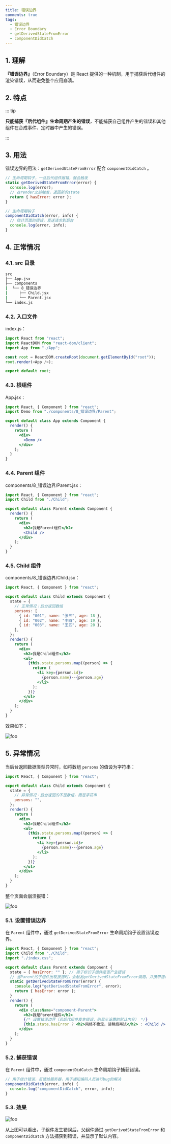 ```yaml
---
title: 错误边界
comments: true
tags:
  - 错误边界
  - Error Boundary
  - getDerivedStateFromError
  - componentDidCatch
---
```


## 1. 理解

**『错误边界』**（Error Boundary）是 React 提供的一种机制，用于捕获后代组件的渲染错误，从而避免整个应用崩溃。

## 2. 特点

::: tip

**只能捕获『后代组件』生命周期产生的错误**，不能捕获自己组件产生的错误和其他组件在合成事件、定时器中产生的错误。

:::

## 3. 用法

错误边界的用法：`getDerivedStateFromError` 配合 `componentDidCatch` 。

```jsx
// 生命周期钩子，一旦后代组件报错，就会触发
static getDerivedStateFromError(error) {
  console.log(error);
  // 在render之前触发，返回新的state
  return { hasError: error };
}

// 生命周期钩子
componentDidCatch(error, info) {
  // 统计页面的错误，发送请求到后台
  console.log(error, info);
}
```

## 4. 正常情况

### 4.1. src 目录

```sh
src
├── App.jsx
├── components
|  └── 8_错误边界
|     ├── Child.jsx
|     └── Parent.jsx
└── index.js
```

### 4.2. 入口文件

index.js：

```js
import React from "react";
import ReactDOM from "react-dom/client";
import App from "./App";

const root = ReactDOM.createRoot(document.getElementById("root"));
root.render(<App />);

export default root;
```

### 4.3. 根组件

App.jsx：

```jsx
import React, { Component } from "react";
import Demo from "./components/8_错误边界/Parent";

export default class App extends Component {
  render() {
    return (
      <div>
        <Demo />
      </div>
    );
  }
}
```

### 4.4. Parent 组件

components/8\_错误边界/Parent.jsx：

```jsx
import React, { Component } from "react";
import Child from "./Child";

export default class Parent extends Component {
  render() {
    return (
      <div>
        <h2>我是Parent组件</h2>
        <Child />
      </div>
    );
  }
}
```

### 4.5. Child 组件

components/8\_错误边界/Child.jsx：

```jsx
import React, { Component } from "react";

export default class Child extends Component {
  state = {
    // 正常情况：后台返回数组
    persons: [
      { id: "001", name: "张三", age: 18 },
      { id: "002", name: "李四", age: 19 },
      { id: "003", name: "王五", age: 20 },
    ],
  };
  render() {
    return (
      <div>
        <h2>我是Child组件</h2>
        <ul>
          {this.state.persons.map((person) => {
            return (
              <li key={person.id}>
                {person.name}--{person.age}
              </li>
            );
          })}
        </ul>
      </div>
    );
  }
}
```

效果如下：

<img class="zoomable" :src="$withBase('/images/screenshot/8/8/1.png')" alt="foo">

## 5. 异常情况

当后台返回数据类型异常时，如将数组 `persons` 的值设为字符串：

```jsx
import React, { Component } from "react";

export default class Child extends Component {
  state = {
    // 异常情况：后台返回的不是数组，而是字符串
    persons: "",
  };
  render() {
    return (
      <div>
        <h2>我是Child组件</h2>
        <ul>
          {this.state.persons.map((person) => {
            return (
              <li key={person.id}>
                {person.name}--{person.age}
              </li>
            );
          })}
        </ul>
      </div>
    );
  }
}
```

整个页面会崩溃报错：

<img class="zoomable" :src="$withBase('/images/screenshot/8/8/2.png')" alt="foo">

### 5.1. 设置错误边界

在 `Parent` 组件中，通过 `getDerivedStateFromError` 生命周期钩子设置错误边界。

```jsx
import React, { Component } from "react";
import Child from "./Child";
import "./index.css";

export default class Parent extends Component {
  state = { hasError: "" }; // 用于标识子组件是否产生错误
  // 当Parent的子组件出现报错时，会触发getDerivedStateFromError调用，并携带错误信息
  static getDerivedStateFromError(error) {
    console.log("getDerivedStateFromError", error);
    return { hasError: error };
  }
  render() {
    return (
      <div className="component-Parent">
        <h2>我是Parent组件</h2>
        {/* 设置错误边界（若后代组件发生错误，则显示设置的默认内容） */}
        {this.state.hasError ? <h2>网络不稳定，请稍后再试</h2> : <Child />}
      </div>
    );
  }
}
```

### 5.2. 捕获错误

在 `Parent` 组件中，通过 `componentDidCatch` 生命周期钩子捕获错误。

```jsx
// 用于统计错误，反馈给服务器，用于通知编码人员进行bug的解决
componentDidCatch(error, info) {
  console.log("componentDidCatch", error, info);
}
```

### 5.3. 效果

<img class="zoomable" :src="$withBase('/images/screenshot/8/8/3.png')" alt="foo">

从上图可以看出，子组件发生错误后，父组件通过 `getDerivedStateFromError` 和 `componentDidCatch` 方法捕获到错误，并显示了默认内容。
